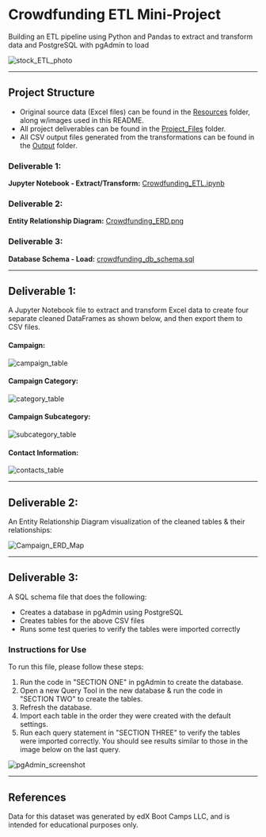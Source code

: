 # Crowdfunding ETL Mini-Project
Building an ETL pipeline using Python and Pandas to extract and transform data and PostgreSQL with pgAdmin to load  

![stock_ETL_photo](Resources/Stock_ETL_photo.jpg)
- - -
## Project Structure

- Original source data (Excel files) can be found in the [Resources](Resources/) folder, along w/images used in this README.  
- All project deliverables can be found in the [Project_Files](Project_Files/) folder.  
- All CSV output files generated from the transformations can be found in the [Output](Output/) folder.

### Deliverable 1:
**Jupyter Notebook - Extract/Transform:** [Crowdfunding_ETL.ipynb](Project_Files/Crowdfunding_ETL.ipynb)  
### Deliverable 2:
**Entity Relationship Diagram:** [Crowdfunding_ERD.png](Project_Files/Crowdfunding_ERD.png)  
### Deliverable 3:
**Database Schema - Load:** [crowdfunding_db_schema.sql](Project_Files/crowdfunding_db_schema.sql)  
- - -

## Deliverable 1:

A Jupyter Notebook file to extract and transform Excel data to create four separate cleaned DataFrames as shown below, and then export them to CSV files.
#### Campaign:
![campaign_table](Resources/campaign_DataFrame.png)  
#### Campaign Category:
![category_table](Resources/category_DataFrame.png)  
#### Campaign Subcategory:
![subcategory_table](Resources/subcategory_DataFrame.png)  
#### Contact Information:
![contacts_table](Resources/contact_DataFrame.png)  

- - -
## Deliverable 2:
An Entity Relationship Diagram visualization of the cleaned tables & their relationships:  
 
![Campaign_ERD_Map](Project_Files/Crowdfunding_ERD.png)

- - -

## Deliverable 3:

A SQL schema file that does the following:
 - Creates a database in pgAdmin using PostgreSQL
 - Creates tables for the above CSV files
 - Runs some test queries to verify the tables were imported correctly

### Instructions for Use
 To run this file, please follow these steps:  
 1. Run the code in "SECTION ONE" in pgAdmin to create the database.
 2. Open a new Query Tool in the new database & run the code in "SECTION TWO" to create the tables.
 3. Refresh the database.
 4. Import each table in the order they were created with the default settings.
 5. Run each query statement in "SECTION THREE" to verify the tables were imported correctly. You should see results similar to those in the image below on the last query.

![pgAdmin_screenshot](Resources/pgAdmin_screenshot.png)

- - -

## References
Data for this dataset was generated by edX Boot Camps LLC, and is intended for educational purposes only.
